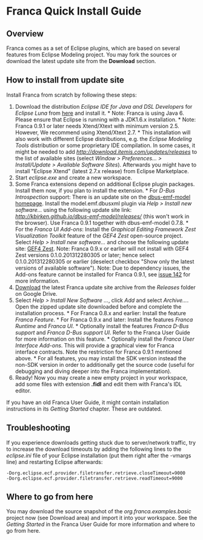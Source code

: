 # Franca Quick Install Guide #

## Overview ##

Franca comes as a set of Eclipse plugins, which are based on several features from Eclipse Modeling project. You may fork the sources or download the latest update site from the **Download** section.


## How to install from update site ##

Install Franca from scratch by following these steps:
  1. Download the distribution _Eclipse IDE for Java and DSL Developers_ for _Eclipse Luna_ from [here](https://eclipse.org/downloads/packages/eclipse-ide-java-and-dsl-developers/lunar) and install it.
    * Note: Franca is using Java 6. Please ensure that Eclipse is running with a JDK1.6.x installation.
    * Note: Franca 0.9.1 or later needs Xtend/Xtext with minimum version 2.5. However, We recommend using Xtend/Xtext 2.7.
    * This installation will also work with different Eclipse distributions, e.g. the _Eclipse Modeling Tools_ distribution or some proprietary IDE compilation. In some cases, it might be needed to add _http://download.itemis.com/updates/releases_ to the list of available sites (select _Window > Preferences... > Install/Update > Available Software Sites_). Afterwards you might have to install "Eclipse Xtend" (latest 2.7.x release) from Eclipse Marketplace.
  1. Start _eclipse.exe_ and create a new workspace.
  1. Some Franca extensions depend on additional Eclipse plugin packages. Install them now, if you plan to install the extension.
    * For _D-Bus Introspection_ support: There is an update site on the [dbus-emf-model homepage](https://github.com/kbirken/dbus-emf-model). Install the model.emf.dbusxml plugin via _Help > Install new software..._ using the following update site link: _http://kbirken.github.io/dbus-emf-model/releases/_ (this won't work in the browser). Use Franca 0.9.1 together with dbus-emf-model 0.7.8.
    * For the _Franca UI Add-ons_: Install the _Graphical Editing Framework Zest Visualization Toolkit_ feature of the _GEF4 Zest_ open-source project. Select _Help > Install new software..._ and choose the following update  site: [GEF4 Zest](http://download.eclipse.org/tools/gef/gef4/updates/integration). Note: Franca 0.9.x or earlier will not install with GEF4 Zest versions 0.1.0.201312280305 or later; hence select 0.1.0.201312280305 or earlier (deselect checkbox "Show only the latest versions of available software"). Note: Due to dependency issues, the Add-ons feature cannot be installed for Franca 0.9.1, see [issue 142](https://code.google.com/a/eclipselabs.org/p/franca/issues/detail?id=142) for more information.
  1. [Download](https://googledrive.com/host/0B7JseVbR6jvhazEtRDVsSk9mX1k) the latest Franca update site archive from the _Releases_ folder on Google Drive.
  1. Select _Help > Install New Software ..._, click _Add_ and select _Archive..._. Open the zipped update site downloaded before and complete the installation process.
    * For Franca 0.8.x and earlier: Install the feature _Franca Feature_.
    * For Franca 0.9.x and later: Install the features _Franca Runtime_ and _Franca UI_.
    * Optionally install the features _Franca D-Bus support_ and _Franca D-Bus support UI_. Refer to the Franca User Guide for more information on this feature.
    * Optionally install the _Franca User Interface Add-ons_. This will provide a graphical view for Franca interface contracts. Note the restriction for Franca 0.9.1 mentioned above.
    * For all features, you may install the SDK version instead the non-SDK version in order to additionally get the source code (useful for debugging and diving deeper into the Franca implementation).
  1. Ready! Now you may create a new empty project in your workspace, add some files with extension **.fidl** and edit them with Franca's IDL editor.

If you have an old Franca User Guide, it might contain installation instructions in its _Getting Started_ chapter. These are outdated.


## Troubleshooting ##

If you experience downloads getting stuck due to server/network traffic, try to increase the download timeouts by adding the following lines to the _eclipse.ini_ file of your Eclipse installation (put them right after the -vmargs line) and restarting Eclipse afterwards:
```
-Dorg.eclipse.ecf.provider.filetransfer.retrieve.closeTimeout=9000
-Dorg.eclipse.ecf.provider.filetransfer.retrieve.readTimeout=9000
```


## Where to go from here ##

You may download the source snapshot of the _org.franca.examples.basic_ project now (see Download area) and import it into your workspace. See the _Getting Started_ in the Franca User Guide for more information and where to go from here.